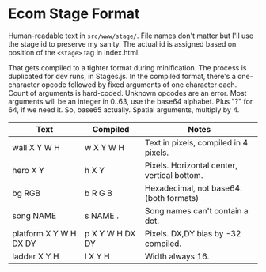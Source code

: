 # Ecom Stage Format

Human-readable text in `src/www/stage/`.
File names don't matter but I'll use the stage id to preserve my sanity.
The actual id is assigned based on position of the `<stage>` tag in index.html.

That gets compiled to a tighter format during minification.
The process is duplicated for dev runs, in Stages.js.
In the compiled format, there's a one-character opcode followed by fixed arguments of one character each.
Count of arguments is hard-coded. Unknown opcodes are an error.
Most arguments will be an integer in 0..63, use the base64 alphabet. Plus "?" for 64, if we need it. So, base65 actually.
Spatial arguments, multiply by 4.

| Text                   | Compiled                         | Notes |
|------------------------|----------------------------------|-------|
| wall X Y W H           | w X Y W H                        | Text in pixels, compiled in 4 pixels. |
| hero X Y               | h X Y                            | Pixels. Horizontal center, vertical bottom. |
| bg RGB                 | b R G B                          | Hexadecimal, not base64. (both formats) |
| song NAME              | s NAME .                         | Song names can't contain a dot. |
| platform X Y W H DX DY | p X Y W H DX DY                  | Pixels. DX,DY bias by -32 compiled. |
| ladder X Y H           | l X Y H                          | Width always 16. |
